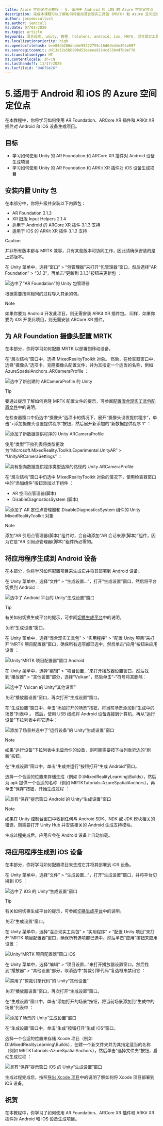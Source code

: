 ```yaml
---
title: Azure 空间定位点教程 - 5. 适用于 Android 和 iOS 的 Azure 空间定位点
description: 完成本课程可以了解如何将使用混合现实工具包 (MRTK) 和 Azure 空间定位点的 Unity 项目部署到 Android 和 iOS 上。
author: jessemcculloch
ms.author: jemccull
ms.date: 07/01/2020
ms.topic: article
keywords: 混合现实, unity, 教程, hololens, android, ios, MRTK, 混合现实工具包, UWP, Azure 空间定位点, AR Foundation, ARCore, ARKit
ms.localizationpriority: high
ms.openlocfilehash: bee84db206dbb4e95272799c16d6dbd4e394e807
ms.sourcegitcommit: dd13a32a5bb90bd53eeeea8214cd5384d7b9ef76
ms.translationtype: HT
ms.contentlocale: zh-CN
ms.lasthandoff: 11/17/2020
ms.locfileid: "94679426"
---
```

# <a name="5-azure-spatial-anchors-for-android-and-ios"></a>5.适用于 Android 和 iOS 的 Azure 空间定位点

在本教程中，你将学习如何使用 AR Foundation、ARCore XR 插件和 ARKit XR 插件对 Android 和 iOS 设备生成项目。

## <a name="objectives"></a>目标

* 学习如何使用 Unity 的 AR Foundation 和 ARCore XR 插件对 Android 设备生成项目
* 学习如何使用 Unity 的 AR Foundation 和 ARKit XR 插件对 iOS 设备生成项目

## <a name="installing-inbuilt-unity-packages"></a>安装内置 Unity 包

在本部分中，你将升级并安装以下内置包：

* AR Foundation 3.1.3
* XR 旧版 Input Helpers 2.1.4
* 适用于 Android 的 ARCore XR 插件 3.1.3 支持
* 适用于 iOS 的 ARKit XR 插件 3.1.3 支持

> [!CAUTION]
> 并非所有版本都与 MRTK 兼容，只有某些版本可协同工作，因此请确保安装的是上述版本。

在 Unity 菜单中，选择“窗口” > “包管理器”来打开“包管理器”窗口，然后选择“AR Foundation” > “3.1.3”，再单击“更新到 3.1.3”按钮来更新包    ：

![选中了“AR Foundation”的 Unity 包管理器](images/mr-learning-asa/asa-05-section1-step1-1.png)

根据需要按照相同的过程导入其余的包。

> [!NOTE]
> 如果你要为 Android 开发此项目，则无需安装 ARKit XR 插件包。 同样，如果你要为 iOS 开发此项目，则无需安装 ARCore XR 插件。

## <a name="configure-mrtk-for-ar-foundation-camera"></a>为 AR Foundation 摄像头配置 MRTK

在本部分，你将学习如何配置 MRTK 以部署到移动设备。

在“层次结构”窗口中，选择 MixedRealityToolkit 对象。 然后，在检查器窗口中，选择“摄像头”选项卡，克隆摄像头配置文件，并为其指定一个适当的名称，例如 AzureSpatialAnchors_ARCameraProfile ：

![选中了新创建的 ARCameraProfile 的 Unity](images/mr-learning-asa/asa-05-section2-step1-1.png)

> [!TIP]
> 要通过提示了解如何克隆 MRTK 配置文件的提示，可参阅[配置混合现实工具包配置文件](mr-learning-base-03.md)中的说明。

在检查器窗口中仍选中“摄像头”选项卡的情况下，展开“摄像头设置提供程序”，单击“+添加摄像头设置提供程序”按钮，然后展开新添加的“新数据提供程序 1”   ：

![添加了新数据提供程序的 Unity ARCameraProfile](images/mr-learning-asa/asa-05-section2-step1-2.png)

使用“类型”下拉列表将类型更改为“Microsoft.MixedReality.Toolkit.Experimental.UnityAR” > “UnityARCameraSettings”  ：

![具有指向数据提供程序类型选择的路径的 Unity ARCameraProfile](images/mr-learning-asa/asa-05-section2-step1-3.png)

在“层次结构”窗口中仍选中 MixedRealityToolkit 对象的情况下，使用检查器窗口中的“添加组件”按钮添加以下组件 ：

* AR 空间点管理器(脚本)
* DisableDiagnosticsSystem (脚本)

![添加了 AR 定位点管理器和 DisableDiagnosticsSystem 组件的 Unity MixedRealityToolkit 对象 ](images/mr-learning-asa/asa-05-section2-step1-4.png)

> [!NOTE]
> 添加“AR 引用点管理器(脚本)”组件时，会自动添加“AR 会话来源(脚本)”组件，因为它是“AR 引用点管理器(脚本)”组件所必需的。

## <a name="building-your-application-to-your-android-device"></a>将应用程序生成到 Android 设备

在本部分，你将学习如何配置项目来生成它并将其部署到 Android 设备。

在 Unity 菜单中，选择“文件” > “生成设置...”，打开“生成设置”窗口，然后将平台切换到 Android ：

![选中了 Android 平台的 Unity“生成设置”窗口](images/mr-learning-asa/asa-05-section3-step1-1.png)

> [!TIP]
> 有关如何切换生成平台的提示，可参阅[切换生成平台](mr-learning-base-02.md#switching-the-build-platform)中的说明。

关闭“生成设置”窗口。

在 Unity 菜单中，选择“混合现实工具包” > “实用程序” > “配置 Unity 项目”来打开“MRTK 项目配置器”窗口，确保所有选项都已选中，然后单击“应用”按钮来应用设置    ：

![Unity“MRTK 项目配置器”窗口 Android](images/mr-learning-asa/asa-05-section3-step1-2.png)

在 Unity 菜单中，选择“编辑” > “项目设置…”来打开播放器设置窗口，然后找到“播放器” >  “其他设置”部分，选择“Vulkan”，然后单击“-”符号将其删除：     

![选中了 Vulcan 的 Unity“其他设置”](images/mr-learning-asa/asa-05-section3-step1-3.png)

关闭“播放器设置”窗口，再次打开“生成设置”窗口。

在“生成设置”窗口中，单击“添加打开的场景”按钮，将当前场景添加到“生成中的场景”列表中 。 然后，使用 USB 线缆将 Android 设备连接到计算机，再从“运行设备”下拉列表中将它选中：

![添加了场景并选中了“运行设备”的 Unity“生成设置”窗口](images/mr-learning-asa/asa-05-section3-step1-4.png)

>[!NOTE]
> 如果“运行设备”下拉列表中未显示你的设备，则可能需要按下拉列表旁边的“刷新”按钮。

在“生成设置”窗口中，单击“生成并运行”按钮打开“生成 Android”窗口。

选择一个合适的位置来存储生成（例如 D:\MixedRealityLearning\Builds），然后为 apk 提供一个合适的名称（例如 MRTKTutorials-AzureSpatialAnchors），再单击“保存”按钮，开始生成过程 ：

![具有“保存”提示窗口 Android 的 Unity“生成设置”窗口](images/mr-learning-asa/asa-05-section3-step1-5.png)

> [!NOTE]
如果在 Unity 控制台窗口中收到任何与 Android SDK、NDK 或 JDK 模块相关的错误，则需要打开 Unity Hub 并安装相关的 Android 生成支持模块。

生成过程完成后，应用应会在 Android 设备上自动加载。

## <a name="building-your-application-to-your-ios-device"></a>将应用程序生成到 iOS 设备

在本部分，你将学习如何配置项目来生成它并将其部署到 iOS 设备。

在 Unity 菜单中，选择“文件” > “生成设置...”，打开“生成设置”窗口，并将平台切换到 iOS ：

![选中了 iOS 的 Unity“生成设置”窗口](images/mr-learning-asa/asa-05-section4-step1-1.png)

> [!TIP]
> 有关如何切换生成平台的提示，可参阅[切换生成平台](mr-learning-base-02.md#switching-the-build-platform)中的说明。

关闭“生成设置”窗口。

在 Unity 菜单中，选择“混合现实工具包” > “实用程序” > “配置 Unity 项目”来打开“MRTK 项目配置器”窗口，确保所有选项都已选中，然后单击“应用”按钮来应用设置    ：

![Unity“MRTK 项目配置器”窗口 iOS](images/mr-learning-asa/asa-05-section4-step1-2.png)

在 Unity 菜单中，选择“编辑” > “项目设置…”来打开播放器设置窗口，然后找到“播放器” >  “其他设置”部分，取消选中“剪裁引擎代码”复选框来禁用它    ：

![禁用了“剪裁引擎代码”的 Unity“其他设置”](images/mr-learning-asa/asa-05-section4-step1-3.png)

关闭“播放器设置”窗口，再次打开“生成设置”窗口。

在“生成设置”窗口中，单击“添加打开的场景”按钮，将当前场景添加到“生成中的场景”列表中 ：

![添加了场景的 Unity“生成设置”窗口](images/mr-learning-asa/asa-05-section4-step1-4.png)

在“生成设置”窗口中，单击“生成”按钮打开“生成 iOS”窗口。

选择一个合适的位置来存储 Xcode 项目（例如 D:\MixedRealityLearning\Builds），创建一个新文件夹并为其指定适当的名称（例如 MRTKTutorials-AzureSpatialAnchors），然后单击“选择文件夹”按钮，启动生成过程 ：

![具有“保存”提示窗口 iOS 的 Unity“生成设置”窗口](images/mr-learning-asa/asa-05-section4-step1-5.png)

生成过程完成后，按照[导出 Xcode 项目](https://docs.microsoft.com/azure/spatial-anchors/quickstarts/get-started-unity-ios#export-the-xcode-project)中的说明了解如何将 Xcode 项目部署到 iOS 设备。

## <a name="congratulations"></a>祝贺

在本教程中，你学习了如何使用 AR Foundation、ARCore XR 插件和 ARKit XR 插件对 Android 和 iOS 设备生成项目。
